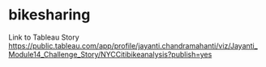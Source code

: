 # bikesharing

Link to Tableau Story
https://public.tableau.com/app/profile/jayanti.chandramahanti/viz/Jayanti_Module14_Challenge_Story/NYCCitibikeanalysis?publish=yes
